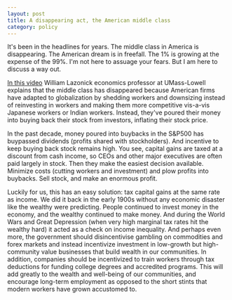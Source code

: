 ```yaml
---
layout: post
title: A disappearing act, the American middle class
category: policy
---
```


It's been in the headlines for years. The middle class in America is disappearing. The American dream is in freefall. The 1% is growing at the expense of the 99%. I'm not here to assuage your fears. But I am here to discuss a way out.

[In this video](https://www.youtube.com/watch?v=aUnguEjTPDY) William Lazonick economics professor at UMass-Lowell explains that the middle class has disappeared because American firms have adapted to globalization by shedding workers and downsizing instead of reinvesting in workers and making them more competitive vis-a-vis Japanese workers or Indian workers. Instead, they've poured their money into buying back their stock from investors, inflating their stock price. 

In the past decade, money poured into buybacks in the S&P500 has buypassed dividends (profits shared with stockholders). And incentive to keep buying back stock remains high. You see, capital gains are taxed at a discount from cash income, so CEOs and other major executives are often paid largely in stock. Then they make the easiest decision available. Minimize costs (cutting workers and investment) and plow profits into buybacks. Sell stock, and make an enormous profit.

Luckily for us, this has an easy solution: tax capital gains at the same rate as income. We did it back in the early 1900s without any economic disaster like the wealthy were predicting. People continued to invest money in the economy, and the wealthy continued to make money. And during the World Wars and Great Depression (when very high marginal tax rates hit the wealthy hard) it acted as a check on income inequality. And perhaps even more, the government should disincentivise gambling on commodities and forex markets and instead incentivize investment in low-growth but high-community value businesses that build wealth in our communities. In addition, companies should be incentivized to train workers through tax deductions for funding college degrees and accredited programs. This will add greatly to the wealth and well-being of our communities, and encourage long-term employment as opposed to the short stints that modern workers have grown accustomed to.
